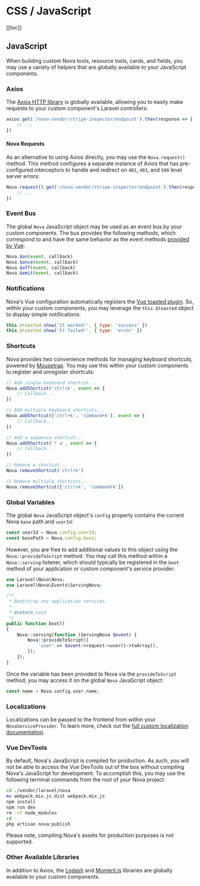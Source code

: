 # CSS / JavaScript

[[toc]]

## JavaScript

When building custom Nova tools, resource tools, cards, and fields, you may use a variety of helpers that are globally available to your JavaScript components.

### Axios

The [Axios HTTP library](https://github.com/axios/axios) is globally available, allowing you to easily make requests to your custom component's Laravel controllers:

```js
axios.get('/nova-vendor/stripe-inspector/endpoint').then(response => {
    // ...
})
```

#### Nova Requests

As an alternative to using Axios directly, you may use the `Nova.request()` method. This method configures a separate instance of Axios that has pre-configured interceptors to handle and redirect on `401`, `403`, and `500` level server errors:

```js
Nova.request().get('/nova-vendor/stripe-inspector/endpoint').then(response => {
    // ...
})
```

### Event Bus

The global `Nova` JavaScript object may be used as an event bus by your custom components. The bus provides the following methods, which correspond to and have the same behavior as the event methods [provided by Vue](https://vuejs.org/v2/api/#Instance-Methods-Events):

```js
Nova.$on(event, callback)
Nova.$once(event, callback)
Nova.$off(event, callback)
Nova.$emit(event, callback)
```

### Notifications

Nova's Vue configuration automatically registers the [Vue toasted plugin](https://github.com/shakee93/vue-toasted). So, within your custom components, you may leverage the `this.$toasted` object to display simple notifications:

```js
this.$toasted.show('It worked!', { type: 'success' })
this.$toasted.show('It failed!', { type: 'error' })
```

### Shortcuts

Nova provides two convenience methods for managing keyboard shortcuts, powered by [Mousetrap](https://craig.is/killing/mice). You may use this within your custom components to register and unregister shortcuts:

```js
// Add single keyboard shortcut...
Nova.addShortcut('ctrl+k', event => {
    // Callback...
})

// Add multiple keyboard shortcuts...
Nova.addShortcut(['ctrl+k', 'command+k'], event => {
    // Callback...
})

// Add a sequence shortcut...
Nova.addShortcut('* a', event => {
    // Callback...
})

// Remove a shortcut...
Nova.removeShortcut('ctrl+k')

// Remove multiple shortcuts...
Nova.removeShortcut(['ctrl+k', 'command+k'])
```

### Global Variables

The global `Nova` JavaScript object's `config` property contains the current Nova `base` path and `userId`:

```js
const userId = Nova.config.userId;
const basePath = Nova.config.base;
```

However, you are free to add additional values to this object using the `Nova::provideToScript` method. You may call this method within a `Nova::serving` listener, which should typically be registered in the `boot` method of your application or custom component's service provider:

```php
use Laravel\Nova\Nova;
use Laravel\Nova\Events\ServingNova;

/**
 * Bootstrap any application services.
 *
 * @return void
 */
public function boot()
{
    Nova::serving(function (ServingNova $event) {
        Nova::provideToScript([
            'user' => $event->request->user()->toArray(),
        ]);
    });
}
```

Once the variable has been provided to Nova via the `provideToScript` method, you may access it on the global `Nova` JavaScript object:

```php
const name = Nova.config.user.name;
```

### Localizations

Localizations can be passed to the frontend from within your `NovaServiceProvider`. To learn more, check out the [full custom localization documentation](./../customization/localization.md#Frontend).

### Vue DevTools

By default, Nova's JavaScript is compiled for production. As such, you will not be able to access the Vue DevTools out of the box without compiling Nova's JavaScript for development. To accomplish this, you may use the following terminal commands from the root of your Nova project:

```bash
cd ./vendor/laravel/nova
mv webpack.mix.js.dist webpack.mix.js
npm install
npm run dev
rm -rf node_modules
cd -
php artisan nova:publish
```

Please note, compiling Nova's assets for production purposes is not supported.

### Other Available Libraries

In addition to Axios, the [Lodash](https://lodash.com/) and [Moment.js](https://momentjs.com/) libraries are globally available to your custom components.
